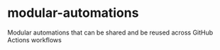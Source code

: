 # modular-automations
Modular automations that can be shared and be reused across GitHub Actions workflows
